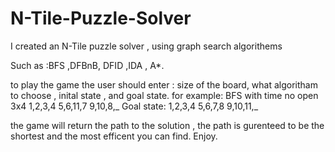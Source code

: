 # N-Tile-Puzzle-Solver
I created an N-Tile puzzle solver , using graph search algorithems

Such as :BFS ,DFBnB, DFID ,IDA , A*.

to play the game the user should enter :
  size of the board, what algoritham to choose , inital state , and goal state. 
  for example: 
BFS
with time
no open
3x4
1,2,3,4
5,6,11,7
9,10,8,_
Goal state:
1,2,3,4
5,6,7,8
9,10,11,_
  
  
  
  the game will return the path to the solution , the path is gurenteed to be the shortest and the most efficent you can find.
  Enjoy.
